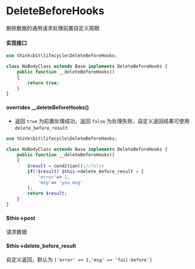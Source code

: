 # DeleteBeforeHooks

删除数据的通用请求处理前置自定义周期

#### 实现接口

```php
use think\bit\lifecycle\DeleteBeforeHooks;

class NoBodyClass extends Base implements DeleteBeforeHooks {
    public function __deleteBeforeHooks()
    {
        return true;
    }
}
```

#### overrides __deleteBeforeHooks()

- 返回 `true` 为前置处理成功，返回 `false` 为处理失败，自定义返回结果可使用 `delete_before_result`  

```php
use think\bit\lifecycle\DeleteBeforeHooks;

class NoBodyClass extends Base implements DeleteBeforeHooks {
    public function __deleteBeforeHooks()
    {
        $result = condition();//false
        if(!$result) $this->delete_before_result = [
            'error'=> 1,
            'msg'=> 'you msg'
        ];
        return $result;
    }
}
```

#### $this->post

请求数据

#### $this->delete_before_result

自定义返回，默认为 `['error' => 1,'msg' => 'fail:before']`